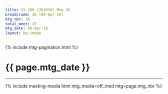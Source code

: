 ```yaml
---
title: CS-280 (201910) Mtg 36
breadcrumb: 36 (08-Apr-19)
mtg_nbr: 36
total_meet: 37
mtg_date: 08-Apr-19
layout: bg-image
---
```

{% include mtg-pagination.html %}
<h1 class="text-center">{{ page.mtg_date }}</h1>
<hr />
{% include meeting-media.html mtg_media=off_med mtg=page.mtg_nbr %}
